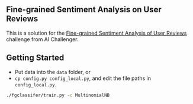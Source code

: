 Fine-grained Sentiment Analysis on User Reviews
-----------------------------------------------

This is a solution for the [Fine-grained Sentiment Analysis of User Reviews](https://challenger.ai/competition/fsauor2018) challenge
from AI Challenger.

## Getting Started

- Put data into the `data` folder, or
- `cp config.py config_local.py`, and edit the file paths in `config_local.py`.

```bash
./fgclassifer/train.py -c MultinomialNB
```
